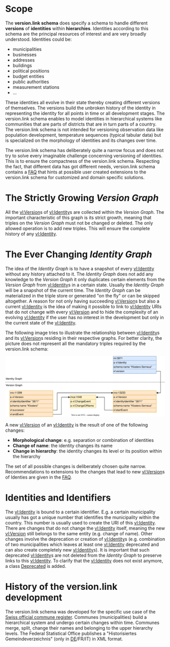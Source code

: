 # Scope

The **version.link schema** does specify a schema to handle different **versions** of **identities** within **hierarchies**. Identities according to this schema are the principal resources of interest and are very broadly understood. Identities could be:

* municipalities
* businesses
* addresses
* buildings
* political positions
* budget entities
* public authorities
* measurement stations
* ... 

These identities all evolve in their state thereby creating different versions of themselves. The versions build the unbroken history of the identity in representing the identity for all points in time or all development stages. The version.link schema enables to model identities in hierarchical systems like communities that are parts of districts that are in turn parts of a country. The version.link schema is not intended for versioning observation data like population development, temperature sequences (typical tabular data) but is specialized on the morphology of identities and its changes over time.

The version.link schema has deliberately quite a narrow focus and does not try to solve every imaginable challenge concerning versioning of identities. This is to ensure the compactness of the version.link schema. Respecting the fact, that different data has got different needs, version.link schema contains a [FAQ](#faq) that hints at possible user created extensions to the version.link schema for customized and domain specific solutions.  

# The Strictly Growing *Version Graph*

All the [vl:Version](#Version)s of [vl:Identity](#Identity)s are collected within the *Version Graph*. The important characteristic of this graph is its strict growth, meaning that triples on the *Version Graph* must not be changed or deleted. The only allowed operation is to add new triples. This will ensure the complete history of any [vl:Identity](#Identity).

# The Ever Changing *Identity Graph*

The idea of the *Identity Graph* is to have a snapshot of every [vl:Identity](#Identity) without any history attached to it. The *Identity Graph* does not add any knowledge to the *Version Graph* it only duplicates certain elements from the *Version Graph* from [vl:Identity](#Identity)s in a certain state. Usually the *Identity Graph* will be a snapshot of the current time. The *Identity Graph* can be materialized in the triple store or generated "on the fly" or can be skipped altogether. A reason for not only having succeeding [vl:Version](#Version)s but also a current [vl:Identity](#Identity) is the idea of making it possible to link to [vl:Identity](#Identity) URIs that do not change with every [vl:Version](#Version) and to hide the complexity of an evolving [vl:Identity](#Identity) if the user has no interest in the development but only in the current state of the [vl:Identity](#Identity).

The following image tries to illustrate the relationship between [vl:Identity](#Identity)s and its [vl:Version](#Version)s residing in their respective graphs. For better clarity, the picture does not represent all the mandatory triples required by the version.link schema:

![Basic version.link schema structure](./img/basics.svg "Relationship between [vl:Identity](#Identity)s and [vl:Version](#Version)s.")

A new [vl:Version](#Version) of an [vl:Identity](#Identity) is the result of one of the following changes:

* **Morphological change**: e.g. separation or combination of identities
* **Change of name**: the identity changes its name
* **Change in hierarchy**: the identity changes its level or its position within the hierarchy

The set of all possible changes is deliberately chosen quite narrow. Recommendations to extensions to the changes that lead to new [vl:Version](#Version)s of Identies are given in the [FAQ](#faq).

# Identities and Identifiers

The [vl:Identity](#Identity) is bound to a certain identifier. E.g. a certain municipality usually has got a unique number that identifies the municipality within the country. This number is usually used to create the URI of this [vl:Identity](#Identity). There are changes that do not change the [vl:Identity](#Identity) itself, meaning the new [vl:Version](#Version) still belongs to the same entity (e.g. change of name). Other changes involve the deprecation or creation of [vl:Identity](#Identity)s (e.g. combination of two municipalities which leaves at least one [vl:Identity](#Identity) deprecated and can also create completely new [vl:Identity](#Identity)s). It is important that such deprecated [vl:Identity](#Identity)s are not deleted from the *Identity Graph* to preserve links to this [vl:Identity](#Identity). To clarify that the [vl:Identity](#Identity) does not exist anymore, a class [Deprecated](#Deprecated) is added.

# History of the version.link development

The version.link schema was developed for the specific use case of the [Swiss official commune register](https://www.bfs.admin.ch/bfs/en/home/basics/swiss-official-commune-register.html). Communes (municipalities) build a hierarchical system and undergo certain changes within time. Communes merge, split, change their names and belonging to the upper hierarchy levels. The Federal Statistical Office publishes a "Historisiertes Gemeindeverzeichnis" (only in [DE](https://www.bfs.admin.ch/bfs/de/home/grundlagen/agvch/historisiertes-gemeindeverzeichnis.html)/FR/IT) in XML format.
